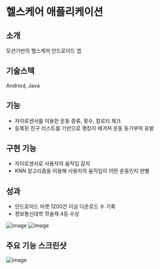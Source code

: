 # 헬스케어 애플리케이션
## 소개
모션기반의 헬스케어 안드로이드 앱 
## 기술스텍 
Andriod, Java

## 기능
* 자이로센서를 이용한 운동 종류, 횟수, 칼로리 체크
* 등록된 친구 리스트를 기반으로 랭킹이 매겨져 운동 동기부여 유발

## 구현 기능
* 자이로센서로 사용자의 움직임 감지
* KNN 알고리즘을 이용해 사용자의 움직임이 어떤 운동인지 판별 

## 성과
* 안드로이드 마켓 1200건 이상 다운로드 수 기록
* 정보통신대학 학술제 4등 수상

![image](https://user-images.githubusercontent.com/7992888/145704572-89b129b2-aa0b-4b35-b2b3-ab83f842afb4.png)
![image](https://user-images.githubusercontent.com/7992888/145704525-e07735cc-ec4c-46d8-993e-a7a9a6fbd98f.png)

## 주요 기능 스크린샷
![image](https://user-images.githubusercontent.com/7992888/145704426-4d42f2f3-6afa-4043-93fa-9f94ee347ab9.png)
